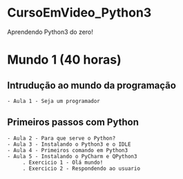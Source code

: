 # CursoEmVideo_Python3
 Aprendendo Python3 do zero!
 

# Mundo 1 (40 horas)

 ## Intrudução ao mundo da programação
    - Aula 1 - Seja um programador
 
 ## Primeiros passos com Python
    - Aula 2 - Para que serve o Python?
    - Aula 3 - Instalando o Python3 e o IDLE
    - Aula 4 - Primeiros comando em Python3
    - Aula 5 - Instalando o PyCharm e QPython3
         . Exercicio 1 - Olá mundo!
         . Exercicio 2 - Respondendo ao usuario

